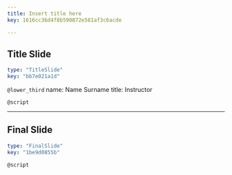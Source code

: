 ```yaml
---
title: Insert title here
key: 1616cc36d4f8b590872e581af3c6acde

---
```

## Title Slide

```yaml
type: "TitleSlide"
key: "bb7e021a1d"
```

`@lower_third`
name: Name Surname
title: Instructor


`@script`



---
## Final Slide

```yaml
type: "FinalSlide"
key: "1be9d0855b"
```

`@script`



